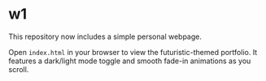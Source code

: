 # w1

This repository now includes a simple personal webpage.

Open `index.html` in your browser to view the futuristic-themed portfolio. It features a dark/light mode toggle and smooth fade-in animations as you scroll.
